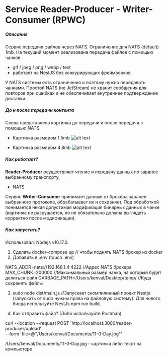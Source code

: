 # Service Reader-Producer - Writer-Consumer (RPWC)

##### Описание
Сервис передачи файлов через NATS. Ограничение для NATS (default) 1mb. На текущий момент реализована передача файлов с помощью чанков:
 - gif / jpeg / png / webp / text
 - работает на NestJS без конкурирующих фреймворков

У NATS системы есть ограничения и поэтому нужно передавать чанками. Простой NATS (не JetStream) не хранит сообщения для повторов при ошибках и не обеспечивает внутреннее подтверждение доставки.


##### До и после передачи контента
Слева представлена картинка до передачи и после передачи с помощью  NATS.

 - Картинка размером 1.5mb
![alt text](images/p1.jpg)

 - Картинка размером 4.8mb
![alt text](images/p2.jpg)

##### Как работает?

**Reader-Producer** осуществляет чтение и передачу данных по заранее выбранному транспорту. 
- NATS

Сервис **Writer-Consumer** принимает данные от брокера заранее выбранного протокола, обрабатывает  их и сохраняет. Под обработкой понимается некая допустимая модификация бинарных данных в чанке (картинка не разрушается, но не обязательно должна выглядеть корректно после модификации).

##### Как запустить?

Использовал: Nodejs v16.17.0.

1. Сделать docker-compose up // чтобы поднять NATS брокер  из docker
2. Добавить в .env (touch .env)

NATS_ADDR=nats://192.168.1.4:4222          //Адрес NATS брокера
MAX_CHUNK=200000                           //Максимальный размер чанка, на который будет делиться файл
GARBAGE_PATH=/Users/kenval/Desktop/temp/   //Куда сохранять файлы

3. sudo node dist/main.js //Запускает скомпилинный проект Nestjs (запускать от sudo нужны права на файловую систему). Для нового билда используйте NestJs npm run build.

4. Как отправить файл?  (Либо используйте Postman)

curl --location --request POST 'http://localhost:3000/reader-producer/upload' \
--form 'file=@"/Users/kenval/Documents/11-0-Day.jpg"'

/Users/kenval/Documents/11-0-Day.jpg - картинка либо текст на компьютере


